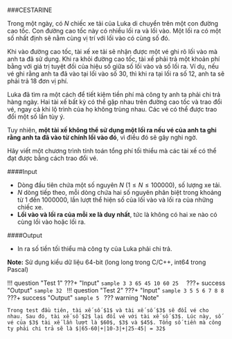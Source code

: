###CESTARINE

Trong một ngày, có $N$ chiếc xe tải của Luka di chuyển trên một con đường cao tốc. Con đường cao tốc này có nhiều lối ra và lối vào. Một lối ra có một số nhất định sẽ nằm cùng vị trí với lối vào có cùng số đó.

Khi vào đường cao tốc, tài xế xe tải sẽ nhận được một vé ghi rõ lối vào mà anh ta đã sử dụng. Khi ra khỏi đường cao tốc, tài xế phải trả một khoản phí bằng với giá trị tuyệt đối của hiệu số giữa số lối vào và số lối ra. Ví dụ, nếu vé ghi rằng anh ta đã vào tại lối vào số $30$, thì khi ra tại lối ra số $12$, anh ta sẽ phải trả $18$ đơn vị phí.

Luka đã tìm ra một cách để tiết kiệm tiền phí mà công ty anh ta phải chi trả hàng ngày. Hai tài xế bất kỳ có thể gặp nhau trên đường cao tốc và trao đổi vé, ngay cả khi lộ trình của họ không trùng nhau. Các vé có thể được trao đổi một số lần tùy ý.

Tuy nhiên, **một tài xế không thể sử dụng một lối ra nếu vé của anh ta ghi rằng anh ta đã vào từ chính lối vào đó**, vì điều đó sẽ gây nghi ngờ.

Hãy viết một chương trình tính toán tổng phí tối thiểu mà các tài xế có thể đạt được bằng cách trao đổi vé.

####Input
 - Dòng đầu tiên chứa một số nguyên $N$ $(1 \leq N \leq 100000)$, số lượng xe tải.
 - $N$ dòng tiếp theo, mỗi dòng chứa hai số nguyên phân biệt trong khoảng từ $1$ đến $1000000$, lần lượt thể hiện số của lối vào và lối ra của những chiếc xe.
 - **Lối vào và lối ra của mỗi xe là duy nhất**, tức là không có hai xe nào có cùng lối vào hoặc lối ra.

####Output
 - In ra số tiền tối thiểu mà công ty của Luka phải chi trả.

**Note:** Sử dụng kiểu dữ liệu 64-bit (long long trong C/C++, int64 trong Pascal)

!!! question "Test 1"
    ???+ "Input"
        ```sample
        3
        3 65
        45 10
        60 25 
        ```
    ???+ success "Output"
        ```sample
        32
        ```
!!! question "Test 2"
    ???+ "Input"
        ```sample
        3
        5 5
        6 7
        8 8
        ```
    ???+ success "Output"
        ```sample
        5
        ```
??? warning "Note"

    Trong test đầu tiên, tài xế số $1$ và tài xế số $3$ sẽ đổi vé cho nhau. Sau đó, tài xế số $2$ lại đổi vé với tài xế số $3$. Lúc này, số vé của $3$ tài xế lần lượt là $60$, $3$ và $45$. Tổng số tiền mà công ty phải chi trả sẽ là $|65-60|+|10-3|+|25-45| = 32$